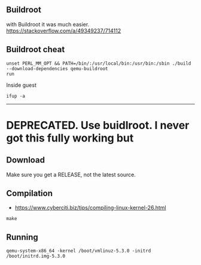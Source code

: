 
## Buildroot
with Buildroot it was much easier. https://stackoverflow.com/a/49349237/714112


    
## Buildroot cheat    

    unset PERL_MM_OPT && PATH=/bin/:/usr/local/bin:/usr/bin:/sbin ./build --download-dependencies qemu-buildroot
    run 
    
Inside guest

    ifup -a

    
-------
# DEPRECATED. Use buidlroot. I never got this fully working but 

## Download

Make sure you get a RELEASE, not the latest source.

## Compilation

* https://www.cyberciti.biz/tips/compiling-linux-kernel-26.html

```
make
```

## Running
```
qemu-system-x86_64 -kernel /boot/vmlinuz-5.3.0 -initrd /boot/initrd.img-5.3.0
```
